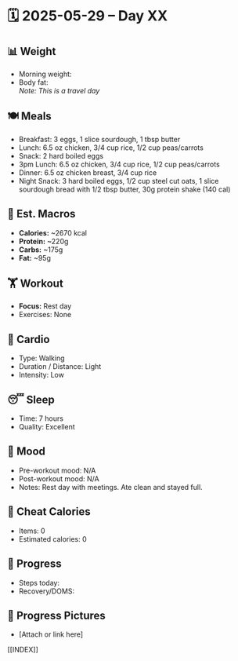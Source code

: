 
# 🗓️ 2025-05-29 – Day XX

## 📊 Weight
- Morning weight:  
- Body fat:  
*Note: This is a travel day*

## 🍽️ Meals
- Breakfast: 3 eggs, 1 slice sourdough, 1 tbsp butter  
- Lunch: 6.5 oz chicken, 3/4 cup rice, 1/2 cup peas/carrots  
- Snack: 2 hard boiled eggs  
- 3pm Lunch: 6.5 oz chicken, 3/4 cup rice, 1/2 cup peas/carrots  
- Dinner: 6.5 oz chicken breast, 3/4 cup rice  
- Night Snack: 3 hard boiled eggs, 1/2 cup steel cut oats, 1 slice sourdough bread with 1/2 tbsp butter, 30g protein shake (140 cal)  

## 🧮 Est. Macros
- **Calories:** ~2670 kcal  
- **Protein:** ~220g  
- **Carbs:** ~175g  
- **Fat:** ~95g  

## 🏋️ Workout
- **Focus:** Rest day  
- Exercises: None  

## 🏃 Cardio
- Type: Walking  
- Duration / Distance: Light  
- Intensity: Low  

## 😴 Sleep
- Time: 7 hours  
- Quality: Excellent  

## 🧠 Mood
- Pre-workout mood: N/A  
- Post-workout mood: N/A  
- Notes: Rest day with meetings. Ate clean and stayed full.

## 🍫 Cheat Calories
- Items: 0  
- Estimated calories: 0  

## 🧍 Progress
- Steps today:  
- Recovery/DOMS:  

## 📸 Progress Pictures
- [Attach or link here]

[[INDEX]]
